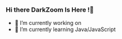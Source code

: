### Hi there DarkZoom Is Here !👋

- 🏰 I’m currently working on 
- 🌱 I’m currently learning Java/JavaScript

